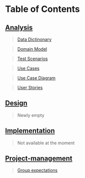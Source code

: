 # Table of Contents

## [Analysis](/analysis/AnalysisNavigation.md)

> [Data Dictinonary](/analysis/DataDictionary.md)

> [Domain Model](/analysis/DomainModelShow.md)

> [Test Scenarios](/analysis/TestScenarios.md)

> [Use Cases](/analysis/Use%20Cases.md)

> [Use Case Diagram](/analysis/UseCaseDiagram.md)

> [User Stories](/analysis/UserStories.md)

## [Design](/design/DesignNavigation.md)

> Newly empty

## [Implementation](/implementation/ImplementationNavigation.md)

> Not available at the moment

## [Project-management](/project-management/PRJmanagementNavigation.md)

> [Group expectations](/project-management/groupExpectations.md)

